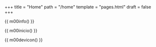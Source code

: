 +++
title = "Home"
path = "/home"
template = "pages.html"
draft = false
+++

{{ m00info() }}

{{ m00inicio() }}

{{ m00devicon() }}

